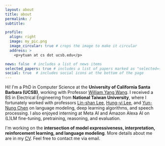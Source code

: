 ```yaml
---
layout: about
title: about
permalink: /
subtitle: 

profile:
  align: right 
  image: my_pic.png
  image_circular: true # crops the image to make it circular
  address: >
    <p>ytuan at cs dot ucsb.edu</p>

news: false  # includes a list of news items
selected_papers: true # includes a list of papers marked as "selected={true}"
social: true  # includes social icons at the bottom of the page
---
```


Hi! I'm a PhD in Computer Science at the **University of California Santa Barbara (UCSB)**, working with Professor [William Yang Wang](https://sites.cs.ucsb.edu/~william/).
I received a BS in Electrical Engineering from **National Taiwan University**, where I fortunately worked with professors [Lin-shan Lee](http://speech.ee.ntu.edu.tw/previous_version/lslNew.htm), [Hung-yi Lee](https://speech.ee.ntu.edu.tw/~hylee/index.php), and [Yun-Nung Chen](https://www.csie.ntu.edu.tw/~yvchen/) on language modeling, deep learning algorithms, and speech processing.
I also enjoyed interning at Meta AI and Amazon Alexa AI on (L)LM fine-tuning, pretraining, reasoning, and evaluation.

I'm working on the **intersection of model expressiveness, interpretation, reinforcement learning, and language modeling**.
More details about me are in my [CV](./CV_20240314.pdf). Feel free to contact me via email.
